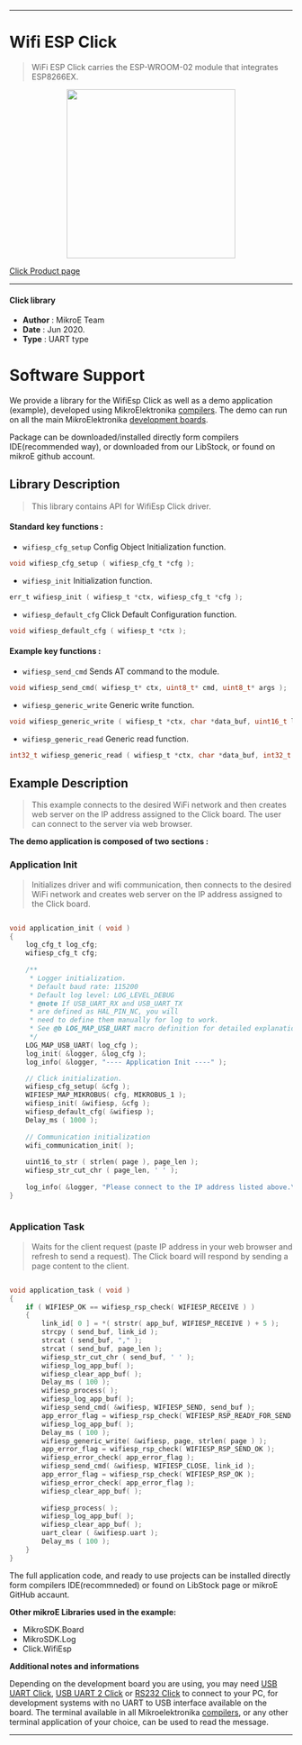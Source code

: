 
---
# Wifi ESP Click

> WiFi ESP Click carries the ESP-WROOM-02 module that integrates ESP8266EX.

<p align="center">
  <img src="https://download.mikroe.com/images/click_for_ide/wifiesp_click.png" height=300px>
</p>

[Click Product page](https://www.mikroe.com/wifi-esp-click)

---


#### Click library 

- **Author**        : MikroE Team
- **Date**          : Jun 2020.
- **Type**          : UART type


# Software Support

We provide a library for the WifiEsp Click 
as well as a demo application (example), developed using MikroElektronika 
[compilers](https://shop.mikroe.com/compilers). 
The demo can run on all the main MikroElektronika [development boards](https://shop.mikroe.com/development-boards).

Package can be downloaded/installed directly form compilers IDE(recommended way), or downloaded from our LibStock, or found on mikroE github account. 

## Library Description

> This library contains API for WifiEsp Click driver.

#### Standard key functions :

- `wifiesp_cfg_setup` Config Object Initialization function.
```c
void wifiesp_cfg_setup ( wifiesp_cfg_t *cfg ); 
```

- `wifiesp_init` Initialization function.
```c
err_t wifiesp_init ( wifiesp_t *ctx, wifiesp_cfg_t *cfg );
```

- `wifiesp_default_cfg` Click Default Configuration function.
```c
void wifiesp_default_cfg ( wifiesp_t *ctx );
```

#### Example key functions :

- `wifiesp_send_cmd` Sends AT command to the module.
```c
void wifiesp_send_cmd( wifiesp_t* ctx, uint8_t* cmd, uint8_t* args );
```

- `wifiesp_generic_write` Generic write function.
```c
void wifiesp_generic_write ( wifiesp_t *ctx, char *data_buf, uint16_t len );
```

- `wifiesp_generic_read` Generic read function.
```c
int32_t wifiesp_generic_read ( wifiesp_t *ctx, char *data_buf, int32_t max_len );
```

## Example Description

> This example connects to the desired WiFi network and then
> creates web server on the IP address assigned to the Click board.
> The user can connect to the server via web browser.

**The demo application is composed of two sections :**

### Application Init 

> Initializes driver and wifi communication, then connects to the desired WiFi network
> and creates web server on the IP address assigned to the Click board.

```c

void application_init ( void )
{
    log_cfg_t log_cfg;
    wifiesp_cfg_t cfg;
    
    /** 
     * Logger initialization.
     * Default baud rate: 115200
     * Default log level: LOG_LEVEL_DEBUG
     * @note If USB_UART_RX and USB_UART_TX 
     * are defined as HAL_PIN_NC, you will 
     * need to define them manually for log to work. 
     * See @b LOG_MAP_USB_UART macro definition for detailed explanation.
     */
    LOG_MAP_USB_UART( log_cfg );
    log_init( &logger, &log_cfg );
    log_info( &logger, "---- Application Init ----" );

    // Click initialization.
    wifiesp_cfg_setup( &cfg );
    WIFIESP_MAP_MIKROBUS( cfg, MIKROBUS_1 );
    wifiesp_init( &wifiesp, &cfg );
    wifiesp_default_cfg( &wifiesp );
    Delay_ms ( 1000 );
    
    // Communication initialization
    wifi_communication_init( );
    
    uint16_to_str ( strlen( page ), page_len );
    wifiesp_str_cut_chr ( page_len, ' ' );
    
    log_info( &logger, "Please connect to the IP address listed above.\r\n" );
}
  
```

### Application Task

> Waits for the client request (paste IP address in your web browser and 
> refresh to send a request).
> The Click board will respond by sending a page content to the client.

```c

void application_task ( void )
{
    if ( WIFIESP_OK == wifiesp_rsp_check( WIFIESP_RECEIVE ) ) 
    {
        link_id[ 0 ] = *( strstr( app_buf, WIFIESP_RECEIVE ) + 5 );
        strcpy ( send_buf, link_id );
        strcat ( send_buf, "," );
        strcat ( send_buf, page_len );
        wifiesp_str_cut_chr ( send_buf, ' ' );
        wifiesp_log_app_buf( );
        wifiesp_clear_app_buf( );
        Delay_ms ( 100 );
        wifiesp_process( );
        wifiesp_log_app_buf( );
        wifiesp_send_cmd( &wifiesp, WIFIESP_SEND, send_buf );
        app_error_flag = wifiesp_rsp_check( WIFIESP_RSP_READY_FOR_SEND );
        wifiesp_log_app_buf( );
        Delay_ms ( 100 );
        wifiesp_generic_write( &wifiesp, page, strlen( page ) );
        app_error_flag = wifiesp_rsp_check( WIFIESP_RSP_SEND_OK );
        wifiesp_error_check( app_error_flag );
        wifiesp_send_cmd( &wifiesp, WIFIESP_CLOSE, link_id );
        app_error_flag = wifiesp_rsp_check( WIFIESP_RSP_OK );
        wifiesp_error_check( app_error_flag );
        wifiesp_clear_app_buf( );
        
        wifiesp_process( );
        wifiesp_log_app_buf( );
        wifiesp_clear_app_buf( );
        uart_clear ( &wifiesp.uart );
        Delay_ms ( 100 );
    }
}

```

The full application code, and ready to use projects can be  installed directly form compilers IDE(recommneded) or found on LibStock page or mikroE GitHub accaunt.

**Other mikroE Libraries used in the example:** 

- MikroSDK.Board
- MikroSDK.Log
- Click.WifiEsp

**Additional notes and informations**

Depending on the development board you are using, you may need 
[USB UART Click](https://shop.mikroe.com/usb-uart-click), 
[USB UART 2 Click](https://shop.mikroe.com/usb-uart-2-click) or 
[RS232 Click](https://shop.mikroe.com/rs232-click) to connect to your PC, for 
development systems with no UART to USB interface available on the board. The 
terminal available in all Mikroelektronika 
[compilers](https://shop.mikroe.com/compilers), or any other terminal application 
of your choice, can be used to read the message.



---

